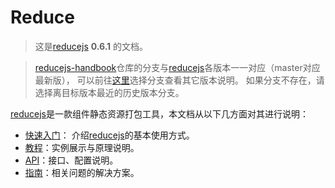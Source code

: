 # Reduce
> 这是[reducejs] **0.6.1** 的文档。

> [reducejs-handbook]仓库的分支与[reducejs]各版本一一对应（master对应最新版），
可以前往[这里][reducejs-handbook]选择分支查看其它版本说明。
如果分支不存在，请选择离目标版本最近的历史版本分支。

[reducejs]是一款组件静态资源打包工具，本文档从以下几方面对其进行说明：

- [快速入门](quick-start/README.md)： 介绍[reducejs]的基本使用方式。
- [教程](tutorials/README.md)：实例展示与原理说明。
- [API](api/README.md)：接口、配置说明。
- [指南](guides/README.md)：相关问题的解决方案。


[reducejs]: https://github.com/reducejs/reduce-web-component
[reducejs-handbook]: https://github.com/reducejs/reducejs-handbook


